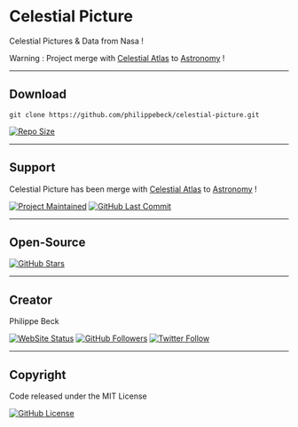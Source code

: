 # Celestial Picture

Celestial Pictures & Data from Nasa !

Warning : Project merge with [Celestial Atlas](https://github.com/philippebeck/celestial-atlas) to [Astronomy](https://github.com/philippebeck/astronomy) !

---

## Download

`git clone https://github.com/philippebeck/celestial-picture.git`  
  
[![Repo Size](https://img.shields.io/github/repo-size/philippebeck/celestial-picture.svg?label=Repo+Size)](https://github.com/philippebeck/celestial-picture/tree/master)

---

## Support

Celestial Picture has been merge with [Celestial Atlas](https://github.com/philippebeck/celestial-atlas) to [Astronomy](https://github.com/philippebeck/astronomy) !

[![Project Maintained](https://img.shields.io/maintenance/no/2020.svg?label=Maintained)](https://github.com/philippebeck/celestial-picture)
[![GitHub Last Commit](https://img.shields.io/github/last-commit/philippebeck/celestial-picture.svg?label=Last+Commit)](https://github.com/philippebeck/celestial-picture/commits/master)

---

## Open-Source

[![GitHub Stars](https://img.shields.io/github/stars/philippebeck/celestial-picture.svg?label=GitHub+:+CelestialPicture+|+Stars)](https://github.com/philippebeck/celestial-picture)

---

## Creator

Philippe Beck

[![WebSite Status](https://img.shields.io/website-up-down-green-red/https/philippebeck.net.svg?label=https://philippebeck.net)](https://philippebeck.net)
[![GitHub Followers](https://img.shields.io/github/followers/philippebeck.svg?label=GitHub+:+philippebeck+|+Followers)](https://github.com/philippebeck)
[![Twitter Follow](https://badgen.net/twitter/follow/philippepjbeck)](https://twitter.com/philippepjbeck)

---

## Copyright

Code released under the MIT License

[![GitHub License](https://img.shields.io/github/license/philippebeck/celestial-picture.svg?label=License)](https://github.com/philippebeck/celestial-picture/blob/master/LICENSE)
